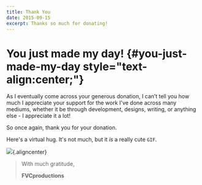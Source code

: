 ```yaml
---
title: Thank You
date: 2015-09-15
excerpt: Thanks so much for donating!
---
```


**You just made my day!** {#you-just-made-my-day style="text-align:center;"}
=========================

As I eventually come across your generous donation, I can’t tell you how
much I appreciate your support for the work I've done across many
mediums, whether it be through development, designs, writing, or
anything else - I appreciate it a lot!

So once again, thank you for your donation.

Here's a virtual hug. It's not much, but it *is* a really cute `GIF`.

![](https://www.quick-break.net/c/2013/05/08/Send_virtual_hug.gif){.aligncenter}

> With much gratitude,
>
> **FVCproductions**
